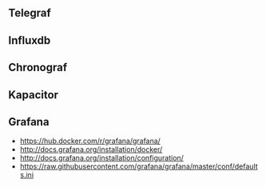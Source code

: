 ## Telegraf

## Influxdb

## Chronograf

## Kapacitor

## Grafana
- https://hub.docker.com/r/grafana/grafana/
- http://docs.grafana.org/installation/docker/
- http://docs.grafana.org/installation/configuration/
- https://raw.githubusercontent.com/grafana/grafana/master/conf/defaults.ini
